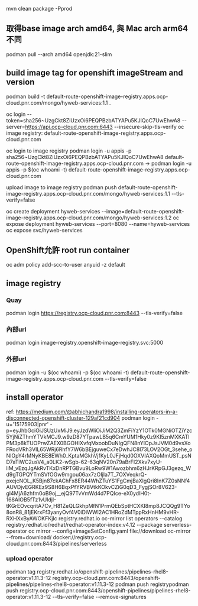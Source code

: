 mvn clean package -Pprod

## 取得base image arch amd64, 與 Mac arch arm64 不同
podman pull --arch amd64 openjdk:21-slim

## build image tag for openshift imageStream and version
podman build -t default-route-openshift-image-registry.apps.ocp-cloud.pnr.com/mongo/hyweb-services:1.1 .


oc login --token=sha256~UzgCkt8ZiUzxOi6PEQPBzbATYAPu5KJlQoC7UwEhwA8 --server=https://api.ocp-cloud.pnr.com:6443 --insecure-skip-tls-verify
oc image registry: default-route-openshift-image-registry.apps.ocp-cloud.pnr.com

oc login to image registry
podman login -u appis -p sha256~UzgCkt8ZiUzxOi6PEQPBzbATYAPu5KJlQoC7UwEhwA8 default-route-openshift-image-registry.apps.ocp-cloud.pnr.com
-> podman login -u appis -p $(oc whoami -t) default-route-openshift-image-registry.apps.ocp-cloud.pnr.com

upload image to image registry
podman push default-route-openshift-image-registry.apps.ocp-cloud.pnr.com/mongo/hyweb-services:1.1 --tls-verify=false

oc create deployment hyweb-services --image=default-route-openshift-image-registry.apps.ocp-cloud.pnr.com/mongo/hyweb-services:1.2
oc expose deployment hyweb-services --port=8080 --name=hyweb-services
oc expose svc/hyweb-services

## OpenShift允許 root run container
oc adm policy add-scc-to-user anyuid -z default


## image registry
### Quay
podman login https://registry.ocp-cloud.pnr.com:8443 --tls-verify=false
### 內部url
podman login image-registry.openshift-image-registry.svc:5000
### 外部url
podman login -u $(oc whoami) -p $(oc whoami -t) default-route-openshift-image-registry.apps.ocp-cloud.pnr.com --tls-verify=false


## install operator
ref: https://medium.com/@abhichandra1998/installing-operators-in-a-disconnected-openshift-cluster-129af21cd904
podman login -u='15175903|pnr' -p=eyJhbGciOiJSUzUxMiJ9.eyJzdWIiOiJiM2Q3ZmFiYzY1OTk0MGNiOTZiYzc5YjNiZThmYTVkMCJ9.w9zD87YTpawLB5q6CmYUM1Hky0z9KI5znMXKATIPM3p8kTUOPrwZAEX0BGOHIXvfqMxoobDuNIgQFN8nYIOpJsJVM0d9vsXoFRodVRh3VIL65WRj6RhfY7W6bBEjguweCx7eDwhJC8I73LOV2OGt_3sehe_oNIOpY4rMNyKBE8EWh0_KptaMGkhVjfKyL0JFjHqd0OXVIAXQoMmUST_psND7aTiWC2usV4_a0LK2-wSgb-62-63qNV20n79aBrFI2Xkv7xyU-liM_vEzqJgAkRvTKxDnRPTGBvu9LoRw9W1Awozbhm6zHJrKRpGJ3gezq_Wd9gTGPQYTmSVfOGw9mgou06ax7zOIjIa7T_7OXVeqkrQ-pxejcNOL_K5Bjn87ckAChFx8ER44WhZTuYS1FgCmjBaXlgQri8InK7Z0sNNf4AUVDjvEGRKEz9S8H6BqxPfYRVBVtkKOkvCZiG0qD3_FygjSOr8V623-gl4MjA6zhfm0oB9oj__ejQ97TvVmWd4d7PQIce-eX0ydlH0t-168AIOB5fTz1vUldjI-tKGrEOvcqritA7Cv_H81ZeQLGkhpMfN1PrmQEbSptHCXKI8mp8JCQQg9TYo8onR8_81jEKrxFf3yanyOvf4V0iDlWWI2AC1HRoZdMTppRxHnHM9vHR-RXHXxByAWOKFKjIc registry.redhat.io
oc-mirror list operators --catalog registry.redhat.io/redhat/redhat-operator-index:v4.12 --package serverless-operator
oc mirror --config=imageSetConfig.yaml file://download
oc-mirror --from=download/ docker://registry.ocp-cloud.pnr.com:8443/pipelines/serverless


### upload operator
podman tag registry.redhat.io/openshift-pipelines/pipelines-rhel8-operator:v1.11.3-12  registry.ocp-cloud.pnr.com:8443/openshift-pipelines/pipelines-rhel8-operator:v1.11.3-12
podman push registrypodman push registry.ocp-cloud.pnr.com:8443/openshift-pipelines/pipelines-rhel8-operator:v1.11.3-12 --tls-verify=false --remove-signatures


